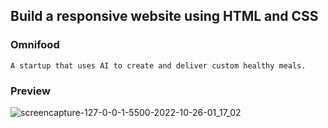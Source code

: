 ## Build a responsive website using HTML and CSS

### Omnifood

```
A startup that uses AI to create and deliver custom healthy meals.
```

### Preview
![screencapture-127-0-0-1-5500-2022-10-26-01_17_02](https://user-images.githubusercontent.com/67035930/197850844-0e97b0b7-a870-4909-af68-42cc8d3f7612.png)
